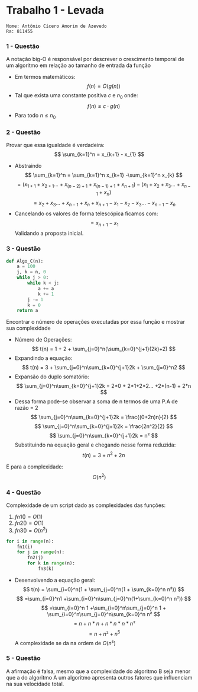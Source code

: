 
# Trabalho 1 - Levada 
    Nome: Antônio Cícero Amorim de Azevedo
    Ra: 811455 
### 1 - Questão
A notação big-O é responsável por descrever o crescimento temporal de um algoritmo
em relação ao tamanho de entrada da função
- Em termos matemáticos:
$$
f(n) = O(g(n))
$$
- Tal que exista uma constante positiva $c$ e $n_{0}$ onde:
$$ 
f(n) \leq c \cdotp g(n) 
$$
- Para todo $n \leq n_{0}$

### 2 - Questão
Provar que essa igualdade é verdadeira:
$$
\sum_{k=1}^n = x_{k+1} - x_{1}
$$
- Abstraindo
$$
\sum_{k=1}^n = \sum_{k=1}^n x_{k+1} -\sum_{k=1}^n x_{k}
$$
$$
=(x_{1+1} + x_{2 + 1} ... + x_{(n-2)+1} +x_{(n-1)+1} + x_{n + 1}) - (x_1 + x_2 +x_3... + x_{n -1}+ x_{n})
$$
$$
=x_{2} + x_{3} ... +x_{n-1} +x_{n} + x_{n + 1} - x_1 - x_2 - x_3... - x_{n -1}- x_{n}
$$
- Cancelando os valores de forma telescópica ficamos com:
$$
= x_{n+1} - x_1
$$
 Validando a proposta inicial.


### 3 - Questão
```py
def Algo_C(n):
    a = 100
    j, k = n, 0
    while j > 0:
        while k < j:
            a += a
            k += 1
        j -= 1
        k = 0
    return a
```
Encontrar o número de operações executadas por essa função e mostrar sua complexidade
- Número de Operações:
$$
t(n) = 1 + 2 + \sum_{j=0}^n(\sum_{k=0}^{j+1}(2k)+2)
$$
- Expandindo a equação:
$$
t(n) = 3 + \sum_{j=0}^n\sum_{k=0}^{j+1}2k + \sum_{j=0}^n2
$$
- Expansão do duplo somatório:
$$
\sum_{j=0}^n\sum_{k=0}^{j+1}2k = 2*0 + 2*1+2*2... +2*(n-1) + 2*n
$$
- Dessa forma pode-se observar a soma de n termos de uma P.A de razão  = 2
$$
\sum_{j=0}^n\sum_{k=0}^{j+1}2k = \frac{(0+2n)n}{2}
$$
$$
\sum_{j=0}^n\sum_{k=0}^{j+1}2k = \frac{2n^2}{2}
$$
$$
\sum_{j=0}^n\sum_{k=0}^{j+1}2k = n²
$$
Substituindo na equação geral e chegando nesse forma reduzida:
$$
t(n) = 3 + n^2 + 2n
$$

E para a complexidade:
$$
O(n^2)
$$

### 4 - Questão
Complexidade de um script dado as complexidades das funções:
1. $fn1() = O(1)$
2. $fn2() = O(1)$
3. $fn3() = O(n^2)$

```py
for i in range(n):
    fn1(i)
    for j in range(n):
        fn2(j)
        for k in range(n):
            fn3(k)
```
- Desenvolvendo a equação geral:
$$
t(n) = \sum_{i=0}^n(1 + \sum_{j=0}^n(1 + \sum_{k=0}^n n²))
$$
$$
=\sum_{i=0}^n1 +\sum_{i=0}^n\sum_{j=0}^n(1+\sum_{k=0}^n n²))
$$
$$
=\sum_{i=0}^n 1 +\sum_{i=0}^n\sum_{j=0}^n 1 + \sum_{i=0}^n\sum_{j=0}^n\sum_{k=0}^n n²
$$
$$
= n + n * n + n * n * n* n²
$$
$$
= n + n² + n^5
$$
A complexidade se da na ordem de $O(n⁵)$


### 5 - Questão
A afirmação é falsa, mesmo que a complexidade do algoritmo B seja menor que a do algoritmo A
um algoritmo apresenta outros fatores que influenciam na sua velocidade total.

